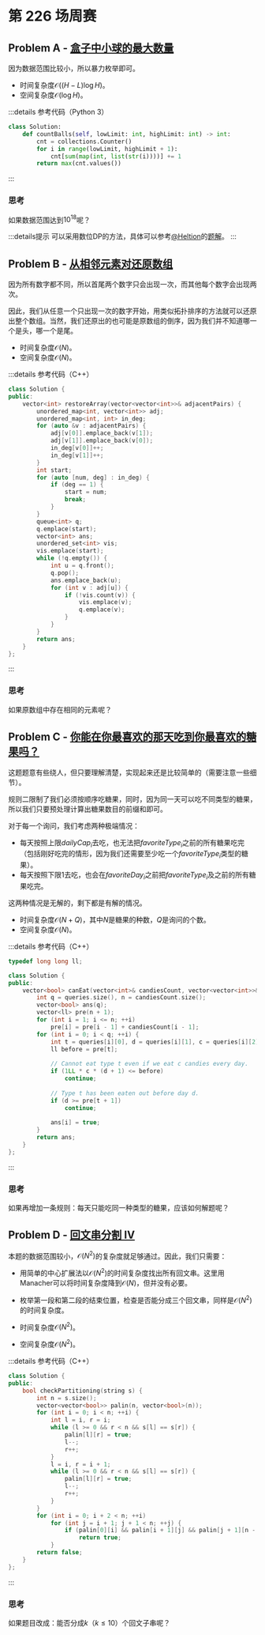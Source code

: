 # 第 226 场周赛

## Problem A - [盒子中小球的最大数量](https://leetcode.cn/problems/maximum-number-of-balls-in-a-box/)

因为数据范围比较小，所以暴力枚举即可。

- 时间复杂度$\mathcal{O}((H-L)\log H)$。
- 空间复杂度$\mathcal{O}(\log H)$。

:::details 参考代码（Python 3）

```python
class Solution:
    def countBalls(self, lowLimit: int, highLimit: int) -> int:
        cnt = collections.Counter()
        for i in range(lowLimit, highLimit + 1):
            cnt[sum(map(int, list(str(i))))] += 1
        return max(cnt.values())
```

:::

### 思考

如果数据范围达到$10^{18}$呢？

:::details提示
可以采用数位DP的方法，具体可以参考[@Heltion](https://leetcode.cn/u/heltion/)的[题解](https://leetcode.cn/problems/maximum-number-of-balls-in-a-box/solution/shu-wei-dpzuo-fa-by-heltion-5wvg/)。
:::

## Problem B - [从相邻元素对还原数组](https://leetcode.cn/problems/restore-the-array-from-adjacent-pairs/)

因为所有数字都不同，所以首尾两个数字只会出现一次，而其他每个数字会出现两次。

因此，我们从任意一个只出现一次的数字开始，用类似拓扑排序的方法就可以还原出整个数组。当然，我们还原出的也可能是原数组的倒序，因为我们并不知道哪一个是头，哪一个是尾。

- 时间复杂度$\mathcal{O}(N)$。
- 空间复杂度$\mathcal{O}(N)$。

:::details 参考代码（C++）

```cpp
class Solution {
public:
    vector<int> restoreArray(vector<vector<int>>& adjacentPairs) {
        unordered_map<int, vector<int>> adj;
        unordered_map<int, int> in_deg;
        for (auto &v : adjacentPairs) {
            adj[v[0]].emplace_back(v[1]);
            adj[v[1]].emplace_back(v[0]);
            in_deg[v[0]]++;
            in_deg[v[1]]++;
        }
        int start;
        for (auto [num, deg] : in_deg) {
            if (deg == 1) {
                start = num;
                break;
            }
        }
        queue<int> q;
        q.emplace(start);
        vector<int> ans;
        unordered_set<int> vis;
        vis.emplace(start);
        while (!q.empty()) {
            int u = q.front();
            q.pop();
            ans.emplace_back(u);
            for (int v : adj[u]) {
                if (!vis.count(v)) {
                    vis.emplace(v);
                    q.emplace(v);
                }
            }
        }
        return ans;
    }
};
```

:::

### 思考

如果原数组中存在相同的元素呢？

## Problem C - [你能在你最喜欢的那天吃到你最喜欢的糖果吗？](https://leetcode.cn/problems/can-you-eat-your-favorite-candy-on-your-favorite-day/)

这题题意有些绕人，但只要理解清楚，实现起来还是比较简单的（需要注意一些细节）。

规则二限制了我们必须按顺序吃糖果，同时，因为同一天可以吃不同类型的糖果，所以我们只要预处理计算出糖果数目的前缀和即可。

对于每一个询问，我们考虑两种极端情况：

- 每天按照上限$dailyCap_i$去吃，也无法把$favoriteType_i$之前的所有糖果吃完（包括刚好吃完的情形，因为我们还需要至少吃一个$favoriteType_i$类型的糖果）。
- 每天按照下限$1$去吃，也会在$favoriteDay_i$之前把$favoriteType_i$及之前的所有糖果吃完。

这两种情况是无解的，剩下都是有解的情况。

- 时间复杂度$\mathcal{O}(N+Q)$，其中$N$是糖果的种数，$Q$是询问的个数。
- 空间复杂度$\mathcal{O}(N)$。

:::details 参考代码（C++）

```cpp
typedef long long ll;

class Solution {
public:
    vector<bool> canEat(vector<int>& candiesCount, vector<vector<int>>& queries) {
        int q = queries.size(), n = candiesCount.size();
        vector<bool> ans(q);
        vector<ll> pre(n + 1);
        for (int i = 1; i <= n; ++i)
            pre[i] = pre[i - 1] + candiesCount[i - 1];
        for (int i = 0; i < q; ++i) {
            int t = queries[i][0], d = queries[i][1], c = queries[i][2];
            ll before = pre[t];
            
            // Cannot eat type t even if we eat c candies every day.
            if (1LL * c * (d + 1) <= before)
                continue;
            
            // Type t has been eaten out before day d.
            if (d >= pre[t + 1])
                continue;
            
            ans[i] = true;
        }
        return ans;
    }
};
```

:::

### 思考

如果再增加一条规则：每天只能吃同一种类型的糖果，应该如何解题呢？

## Problem D - [回文串分割 IV](https://leetcode.cn/problems/palindrome-partitioning-iv/)

本题的数据范围较小，$\mathcal{O}(N^2)$的复杂度就足够通过。因此，我们只需要：

- 用简单的中心扩展法以$\mathcal{O}(N^2)$的时间复杂度找出所有回文串。这里用Manacher可以将时间复杂度降到$\mathcal{O}(N)$，但并没有必要。
- 枚举第一段和第二段的结束位置，检查是否能分成三个回文串，同样是$\mathcal{O}(N^2)$的时间复杂度。

- 时间复杂度$\mathcal{O}(N^2)$。
- 空间复杂度$\mathcal{O}(N^2)$。

:::details 参考代码（C++）

```cpp
class Solution {
public:
    bool checkPartitioning(string s) {
        int n = s.size();
        vector<vector<bool>> palin(n, vector<bool>(n));
        for (int i = 0; i < n; ++i) {
            int l = i, r = i;
            while (l >= 0 && r < n && s[l] == s[r]) {
                palin[l][r] = true;
                l--;
                r++;
            }
            l = i, r = i + 1;
            while (l >= 0 && r < n && s[l] == s[r]) {
                palin[l][r] = true;
                l--;
                r++;
            }
        }
        for (int i = 0; i + 2 < n; ++i)
            for (int j = i + 1; j + 1 < n; ++j) {
                if (palin[0][i] && palin[i + 1][j] && palin[j + 1][n - 1])
                    return true;
            }
        return false;
    }
};
```

:::

### 思考

如果题目改成：能否分成$k$（$k\leq10$）个回文子串呢？
